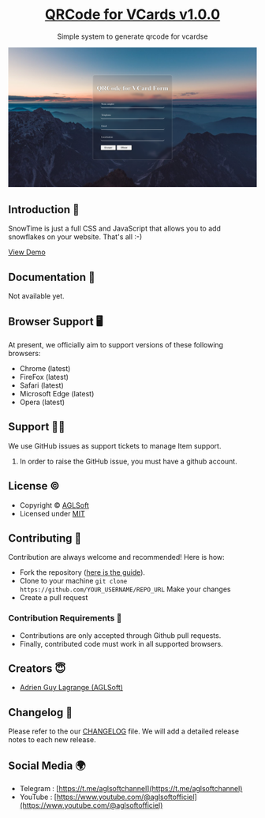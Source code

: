 <h1 align="center">
   <a href="https://github.com/aglsoftgithub/qrcode-vcard" target="_blank" align="center">
      QRCode for VCards v1.0.0
   </a>
</h1>
<p align="center">Simple system to generate qrcode for vcardse</p>

![Demo Image](https://github.com/aglsoftgithub/qrcode-vcard/blob/master/demo.png)

## Introduction 🚀

SnowTime is just a full CSS and JavaScript that allows you to add snowflakes on your website. That's all :-)

[View Demo](https://aglsofthostingwebserver.on.drv.tw/sites/qrcode-vcards/)

## Documentation 📜

Not available yet.

## Browser Support 🖥️

At present, we officially aim to support versions of these following browsers:

- Chrome (latest)
- FireFox (latest)
- Safari (latest)
- Microsoft Edge (latest)
- Opera (latest)

## Support 👨‍💻

We use GitHub issues as support tickets to manage Item support.

1. In order to raise the GitHub issue, you must have a github account.

## License ©

- Copyright © [AGLSoft](https://bit.ly/3SKkfA2)
- Licensed under [MIT](https://github.com/aglsoftgithub/qrcode-vcard/blob/master/LICENSE.md)

## Contributing 🦸

Contribution are always welcome and recommended! Here is how:

- Fork the repository ([here is the guide](https://docs.github.com/en/get-started/quickstart/fork-a-repo)).
- Clone to your machine `git clone https://github.com/YOUR_USERNAME/REPO_URL` Make your changes
- Create a pull request

### Contribution Requirements 🧰

- Contributions are only accepted through Github pull requests.
- Finally, contributed code must work in all supported browsers.

## Creators 😇

- [Adrien Guy Lagrange (AGLSoft)](https://bit.ly/3SKkfA2)

## Changelog 📆

Please refer to the our [CHANGELOG](#) file. We will add a detailed release notes to each new release.

## Social Media 🌍

- Telegram : [https://t.me/aglsoftchannel](https://t.me/aglsoftchannel)
- YouTube : [https://www.youtube.com/@aglsoftofficiel](https://www.youtube.com/@aglsoftofficiel)